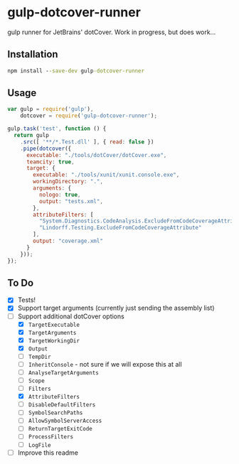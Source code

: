 # gulp-dotcover-runner
gulp runner for JetBrains' dotCover.  Work in progress, but does work...


## Installation

```bat
npm install --save-dev gulp-dotcover-runner
```

## Usage

```javascript
var gulp = require('gulp'),
    dotcover = require('gulp-dotcover-runner');

gulp.task('test', function () {
  return gulp
    .src([ '**/*.Test.dll' ], { read: false })
    .pipe(dotcover({
      executable: "./tools/dotCover/dotCover.exe",
      teamcity: true,
      target: {
        executable: "./tools/xunit/xunit.console.exe",
        workingDirectory: ".",
        arguments: {
          nologo: true,
          output: "tests.xml",
        },
        attributeFilters: [
          "System.Diagnostics.CodeAnalysis.ExcludeFromCodeCoverageAttribute",
          "Lindorff.Testing.ExcludeFromCodeCoverageAttribute"
        ],
        output: "coverage.xml"
      }
    }));
});
```

## To Do

* [x] Tests!
* [x] Support target arguments (currently just sending the assembly list)
* [ ] Support additional dotCover options
  * [x] `TargetExecutable`
  * [x] `TargetArguments`
  * [x] `TargetWorkingDir`
  * [x] `Output`
  * [ ] `TempDir`
  * [ ] `InheritConsole` - not sure if we will expose this at all
  * [ ] `AnalyseTargetArguments`
  * [ ] `Scope`
  * [ ] `Filters`
  * [x] `AttributeFilters`
  * [ ] `DisableDefaultFilters`
  * [ ] `SymbolSearchPaths`
  * [ ] `AllowSymbolServerAccess`
  * [ ] `ReturnTargetExitCode`
  * [ ] `ProcessFilters`
  * [ ] `LogFile`
* [ ] Improve this readme

